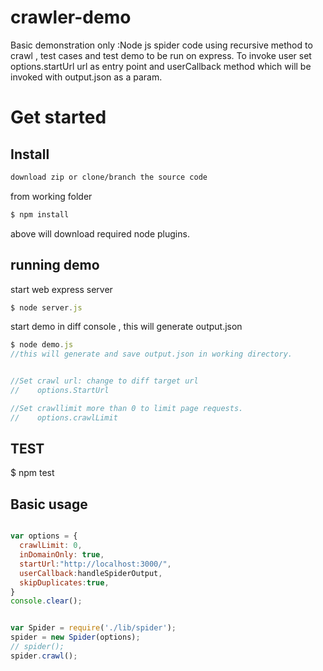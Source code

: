 # crawler-demo
Basic demonstration only :Node js spider code using recursive method to crawl , test cases and test demo to be run on express. 
To invoke user set options.startUrl url as entry point and userCallback method which will be invoked with output.json as a param.
  
  # Get started

## Install

```sh
download zip or clone/branch the source code
```
from working folder 
```js
$ npm install 
```
above will download required node plugins.

## running demo 
start web express server  
```js
$ node server.js
```

start demo  in diff console , this will generate output.json
```js
$ node demo.js 
//this will generate and save output.json in working directory.


//Set crawl url: change to diff target url  
//    options.StartUrl

//Set crawllimit more than 0 to limit page requests.
//    options.crawlLimit
```
## TEST 
$ npm test

## Basic usage

```js

var options = {
  crawlLimit: 0,
  inDomainOnly: true,
  startUrl:"http://localhost:3000/",
  userCallback:handleSpiderOutput,
  skipDuplicates:true,
}
console.clear();


var Spider = require('./lib/spider');
spider = new Spider(options);
// spider();
spider.crawl();
